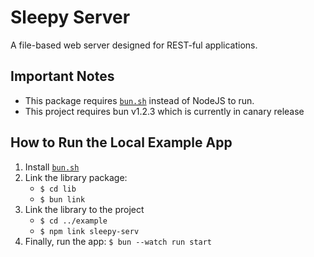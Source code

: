 # Sleepy Server

A file-based web server designed for REST-ful applications.

## Important Notes

- This package requires [`bun.sh`](https://bun.sh) instead of NodeJS to run.
- This project requires bun v1.2.3 which is currently in canary release

## How to Run the Local Example App

1. Install [`bun.sh`](https://bun.sh)
1. Link the library package:
    - `$ cd lib`
    - `$ bun link`
1. Link the library to the project
    - `$ cd ../example`
    - `$ npm link sleepy-serv`
1. Finally, run the app: `$ bun --watch run start`